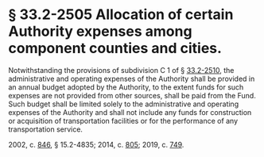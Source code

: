 # § 33.2-2505 Allocation of certain Authority expenses among component counties and cities.

<p>Notwithstanding the provisions of subdivision C 1 of § <a href='/vacode/33.2-2510/'>33.2-2510</a>, the administrative and operating expenses of the Authority shall be provided in an annual budget adopted by the Authority, to the extent funds for such expenses are not provided from other sources, shall be paid from the Fund. Such budget shall be limited solely to the administrative and operating expenses of the Authority and shall not include any funds for construction or acquisition of transportation facilities or for the performance of any transportation service.</p><p>2002, c. <a href='http://lis.virginia.gov/cgi-bin/legp604.exe?021+ful+CHAP0846'>846</a>, § 15.2-4835; 2014, c. <a href='http://lis.virginia.gov/cgi-bin/legp604.exe?141+ful+CHAP0805'>805</a>; 2019, c. <a href='http://lis.virginia.gov/cgi-bin/legp604.exe?191+ful+CHAP0749'>749</a>.</p>